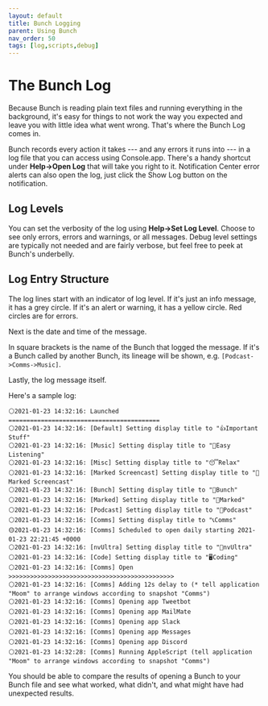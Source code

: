 ```yaml
---
layout: default
title: Bunch Logging
parent: Using Bunch
nav_order: 50
tags: [log,scripts,debug]
---
```

# The Bunch Log

Because Bunch is reading plain text files and running everything in the background, it's easy for things to not work the way you expected and leave you with little idea what went wrong. That's where the Bunch Log comes in.

Bunch records every action it takes --- and any errors it runs into --- in a log file that you can access using Console.app. There's a handy shortcut under __Help->Open Log__ that will take you right to it. Notification Center error alerts can also open the log, just click the Show Log button on the notification.

## Log Levels

You can set the verbosity of the log using __Help->Set Log Level__. Choose to see only errors, errors and warnings, or all messages. Debug level settings are typically not needed and are fairly verbose, but feel free to peek at Bunch's underbelly.

## Log Entry Structure

The log lines start with an indicator of log level. If it's just an info message, it has a grey circle. If it's an alert or warning, it has a yellow circle. Red circles are for errors.

Next is the date and time of the message.

In square brackets is the name of the Bunch that logged the message. If it's a Bunch called by another Bunch, its lineage will be shown, e.g. `[Podcast->Comms->Music]`.

Lastly, the log message itself.

Here's a sample log:

```
⚪2021-01-23 14:​32:​16: Launched ==========================================
⚪2021-01-23 14:​32:​16: [Default] Setting display title to "👍Important Stuff"
⚪2021-01-23 14:​32:​16: [Music] Setting display title to "🎵Easy Listening"
⚪2021-01-23 14:​32:​16: [Misc] Setting display title to "😴Relax"
⚪2021-01-23 14:​32:​16: [Marked Screencast] Setting display title to "🎥Marked Screencast"
⚪2021-01-23 14:​32:​16: [Bunch] Setting display title to "🍇Bunch"
⚪2021-01-23 14:​32:​16: [Marked] Setting display title to "📖Marked"
⚪2021-01-23 14:​32:​16: [Podcast] Setting display title to "🎤Podcast"
⚪2021-01-23 14:​32:​16: [Comms] Setting display title to "📞Comms"
🟡2021-01-23 14:​32:​16: [Comms] Scheduled to open daily starting 2021-01-23 22:21:45 +0000
⚪2021-01-23 14:​32:​16: [nvUltra] Setting display title to "🚀nvUltra"
⚪2021-01-23 14:​32:​16: [Code] Setting display title to "🖥Coding"
⚪2021-01-23 14:​32:​16: [Comms] Open >>>>>>>>>>>>>>>>>>>>>>>>>>>>>>>>>>>>>>>>>>>>>>
⚪2021-01-23 14:​32:​16: [Comms] Adding 12s delay to (* tell application "Moom" to arrange windows according to snapshot "Comms")
⚪2021-01-23 14:​32:​16: [Comms] Opening app Tweetbot 
⚪2021-01-23 14:​32:​16: [Comms] Opening app MailMate 
⚪2021-01-23 14:​32:​16: [Comms] Opening app Slack 
⚪2021-01-23 14:​32:​16: [Comms] Opening app Messages 
⚪2021-01-23 14:​32:​16: [Comms] Opening app Discord 
⚪2021-01-23 14:​32:​28: [Comms] Running AppleScript (tell application "Moom" to arrange windows according to snapshot "Comms")
```

You should be able to compare the results of opening a Bunch to your Bunch file and see what worked, what didn't, and what might have had unexpected results.
